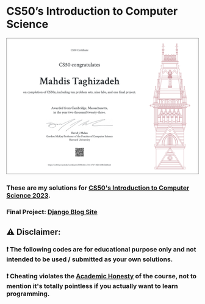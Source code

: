 # CS50’s Introduction to Computer Science

[![Certificate](./photos/CS50x_certificate.png)](https://certificates.cs50.io/16b88e0a-2d1f-4347-8f90-7ce6ab05fa83.pdf?size=A4)

### These are my solutions for [CS50's Introduction to Computer Science 2023](https://cs50.harvard.edu/x/2023/).

### Final Project: [Django Blog Site](https://github.com/mahdistz/Blog-Website)

## :warning: Disclaimer:

### ❗ **The following codes are for educational purpose only and not intended to be used / submitted as your own solutions.**

### ❗ **Cheating violates the [Academic Honesty](https://cs50.harvard.edu/x/2023/honesty/) of the course, not to mention it's totally pointless if you actually want to learn programming.**
